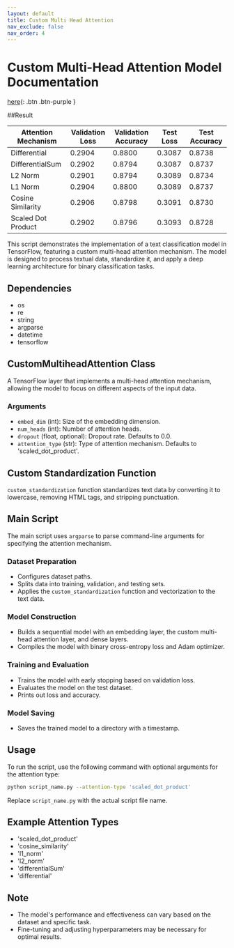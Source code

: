 ```yaml
---
layout: default
title: Custom Multi Head Attention
nav_exclude: false
nav_order: 4
---
```


# Custom Multi-Head Attention Model Documentation

[here](https://github.com/ResilienceAnalytics/Python-Code/blob/main/CustomMultiheadAttention.py){: .btn .btn-purple }

##Result

| Attention Mechanism   | Validation Loss | Validation Accuracy | Test Loss | Test Accuracy |
|-----------------------|-----------------|---------------------|-----------|---------------|
| Differential          | 0.2904          | 0.8800              | 0.3087    | 0.8738        |
| DifferentialSum       | 0.2902          | 0.8794              | 0.3087    | 0.8737        |
| L2 Norm               | 0.2901          | 0.8794              | 0.3089    | 0.8734        |
| L1 Norm               | 0.2904          | 0.8800              | 0.3089    | 0.8737        |
| Cosine Similarity     | 0.2906          | 0.8798              | 0.3091    | 0.8730        |
| Scaled Dot Product    | 0.2902          | 0.8796              | 0.3093    | 0.8728        |


This script demonstrates the implementation of a text classification model in TensorFlow, featuring a custom multi-head attention mechanism. The model is designed to process textual data, standardize it, and apply a deep learning architecture for binary classification tasks.

## Dependencies

- os
- re
- string
- argparse
- datetime
- tensorflow

## CustomMultiheadAttention Class

A TensorFlow layer that implements a multi-head attention mechanism, allowing the model to focus on different aspects of the input data.

### Arguments
- `embed_dim` (int): Size of the embedding dimension.
- `num_heads` (int): Number of attention heads.
- `dropout` (float, optional): Dropout rate. Defaults to 0.0.
- `attention_type` (str): Type of attention mechanism. Defaults to 'scaled_dot_product'.

## Custom Standardization Function

`custom_standardization` function standardizes text data by converting it to lowercase, removing HTML tags, and stripping punctuation.

## Main Script

The main script uses `argparse` to parse command-line arguments for specifying the attention mechanism.

### Dataset Preparation
- Configures dataset paths.
- Splits data into training, validation, and testing sets.
- Applies the `custom_standardization` function and vectorization to the text data.

### Model Construction
- Builds a sequential model with an embedding layer, the custom multi-head attention layer, and dense layers.
- Compiles the model with binary cross-entropy loss and Adam optimizer.

### Training and Evaluation
- Trains the model with early stopping based on validation loss.
- Evaluates the model on the test dataset.
- Prints out loss and accuracy.

### Model Saving
- Saves the trained model to a directory with a timestamp.

## Usage

To run the script, use the following command with optional arguments for the attention type:

```bash
python script_name.py --attention-type 'scaled_dot_product'
```

Replace `script_name.py` with the actual script file name.

## Example Attention Types
- 'scaled_dot_product'
- 'cosine_similarity'
- 'l1_norm'
- 'l2_norm'
- 'differentialSum'
- 'differential'



## Note
- The model's performance and effectiveness can vary based on the dataset and specific task.
- Fine-tuning and adjusting hyperparameters may be necessary for optimal results.


